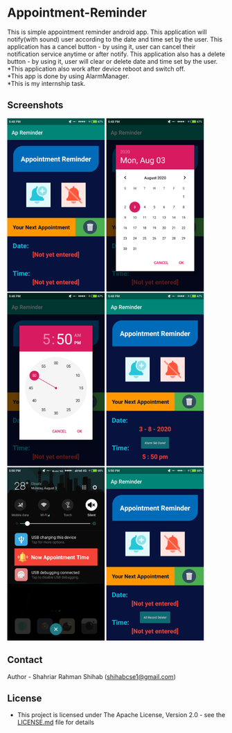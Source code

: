 # Appointment-Reminder
This is simple appointment reminder android app. This application will notify(with sound) user according to the date and time set by the user. This application has a cancel button - by using it, user can cancel their notification service anytime or after notify. This application also has a delete button - by using it, user will clear or delete date and time set by the user.  
*This application also work after device reboot and switch off.  
*This app is done by using AlarmManager.  
*This is my internship task.


## Screenshots
<img src="/screenshots/Photo_1.png" height="400px"/> <img src="/screenshots/Photo_2.png" height="400px"/>
<img src="/screenshots/Photo_3.png" height="400px"/> <img src="/screenshots/Photo_4.png" height="400px"/>
<img src="/screenshots/Photo_5.png" height="400px"/> <img src="/screenshots/Photo_6.png" height="400px"/>


## Contact

Author - Shahriar Rahman Shihab ([shihabcse1@gmail.com](mailto:shihabcse1@gmail.com))


## License

* This project is licensed under The Apache License, Version 2.0 - see the [LICENSE.md](/LICENSE) file for details
